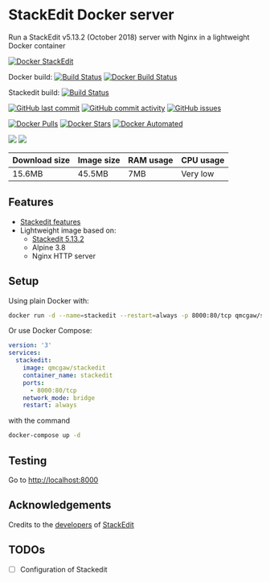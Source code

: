 # StackEdit Docker server

Run a StackEdit v5.13.2 (October 2018) server with Nginx in a lightweight Docker container

[![Docker StackEdit](https://github.com/qdm12/stackedit-docker/raw/master/readme/title.png)](https://hub.docker.com/r/qmcgaw/stackedit/)

Docker build:
[![Build Status](https://travis-ci.org/qdm12/stackedit-docker.svg?branch=master)](https://travis-ci.org/qdm12/stackedit-docker)
[![Docker Build Status](https://img.shields.io/docker/build/qmcgaw/stackedit.svg)](https://hub.docker.com/r/qmcgaw/stackedit)

Stackedit build:
[![Build Status](https://img.shields.io/travis/benweet/stackedit.svg?style=flat)](https://travis-ci.org/benweet/stackedit)

[![GitHub last commit](https://img.shields.io/github/last-commit/qdm12/stackedit-docker.svg)](https://github.com/qdm12/stackedit-docker/commits)
[![GitHub commit activity](https://img.shields.io/github/commit-activity/y/qdm12/stackedit-docker.svg)](https://github.com/qdm12/stackedit-docker/commits)
[![GitHub issues](https://img.shields.io/github/issues/qdm12/stackedit-docker.svg)](https://github.com/qdm12/stackedit-docker/issues)

[![Docker Pulls](https://img.shields.io/docker/pulls/qmcgaw/stackedit.svg)](https://hub.docker.com/r/qmcgaw/stackedit)
[![Docker Stars](https://img.shields.io/docker/stars/qmcgaw/stackedit.svg)](https://hub.docker.com/r/qmcgaw/stackedit)
[![Docker Automated](https://img.shields.io/docker/automated/qmcgaw/stackedit.svg)](https://hub.docker.com/r/qmcgaw/stackedit)

[![](https://images.microbadger.com/badges/image/qmcgaw/stackedit.svg)](https://microbadger.com/images/qmcgaw/stackedit)
[![](https://images.microbadger.com/badges/version/qmcgaw/stackedit.svg)](https://microbadger.com/images/qmcgaw/stackedit)

| Download size | Image size | RAM usage | CPU usage |
| --- | --- | --- | --- |
| 15.6MB | 45.5MB | 7MB | Very low |

## Features

- [Stackedit features](https://github.com/benweet/stackedit/blob/master/README.md#stackedit-can)
- Lightweight image based on:
  - [Stackedit 5.13.2](https://github.com/benweet/stackedit)
  - Alpine 3.8
  - Nginx HTTP server

## Setup

Using plain Docker with:

```bash
docker run -d --name=stackedit --restart=always -p 8000:80/tcp qmcgaw/stackedit
```


Or use Docker Compose:

```yml
version: '3'
services:
  stackedit:
    image: qmcgaw/stackedit
    container_name: stackedit
    ports:
      - 8000:80/tcp
    network_mode: bridge
    restart: always
```


with the command


```bash
docker-compose up -d
```

## Testing

Go to [http://localhost:8000](http://localhost:8000)

## Acknowledgements

Credits to the [developers](https://github.com/benweet/stackedit/graphs/contributors) 
of [StackEdit](https://stackedit.io/)

## TODOs

- [ ] Configuration of Stackedit
